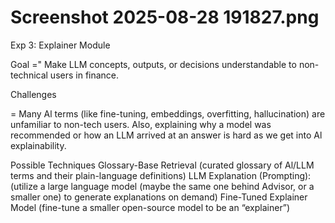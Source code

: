 # Screenshot 2025-08-28 191827.png

Exp 3: Explainer Module

Goal
=" Make LLM concepts, outputs, or decisions
understandable to non-technical users in finance.

Challenges

= Many Al terms (like fine-tuning, embeddings, overfitting, hallucination) are unfamiliar
to non-tech users.
Also, explaining why a model was recommended or how an LLM arrived at an answer
is hard as we get into Al explainability.

Possible Techniques
Glossary-Base Retrieval (curated glossary of Al/LLM terms and their plain-language
definitions)
LLM Explanation (Prompting): (utilize a large language model (maybe the same one
behind Advisor, or a smaller one) to generate explanations on demand)
Fine-Tuned Explainer Model (fine-tune a smaller open-source model to be an
“explainer”)
